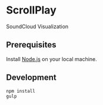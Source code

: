 # ScrollPlay

SoundCloud Visualization

## Prerequisites

Install [Node.js](http://nodejs.org/) on your local machine.

## Development

```
npm install
gulp

```
